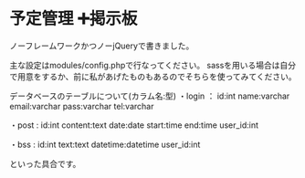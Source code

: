# 予定管理 ➕掲示板
ノーフレームワークかつノーjQueryで書きました。

主な設定はmodules/config.phpで行なってください。
sassを用いる場合は自分で用意をするか、前に私があげたものもあるのでそちらを使ってみてください。

データベースのテーブルについて(カラム名:型)
・login ： id:int name:varchar email:varchar pass:varchar tel:varchar

・post  : id:int content:text date:date start:time end:time user_id:int

・bss   : id:int text:text datetime:datetime user_id:int

といった具合です。
